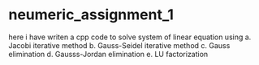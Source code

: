 # neumeric_assignment_1
here i have writen a cpp code to solve system of linear equation using 
a. Jacobi iterative method
b. Gauss-Seidel iterative method
c. Gauss elimination
d. Gausss-Jordan elimination
e. LU factorization
